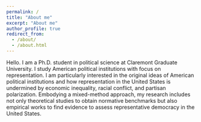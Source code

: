 ```yaml
---
permalink: /
title: "About me"
excerpt: "About me"
author_profile: true
redirect_from: 
  - /about/
  - /about.html
---
```


Hello. I am a Ph.D. student in political science at Claremont Graduate University. I study American political institutions with focus on representation. I am particularly interested in the original ideas of American political institutions and how representation in the United States is undermined by economic inequality, racial conflict, and partisan polarization. Embodying a mixed-method approach, my research includes not only theoretical studies to obtain normative benchmarks but also empirical works to find evidence to assess representative democracy in the United States.
